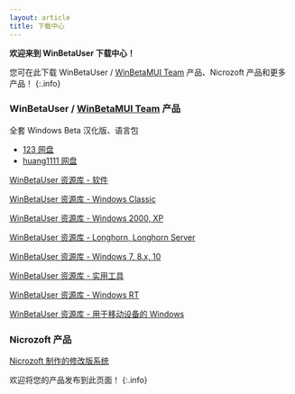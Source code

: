 ```yaml
---
layout: article
title: 下载中心
---
```


**欢迎来到 WinBetaUser 下载中心！**

您可在此下载 WinBetaUser / [WinBetaMUI Team](/winbetamui) 产品、Nicrozoft 产品和更多产品！
{:.info}

### WinBetaUser / [WinBetaMUI Team](/winbetamui) 产品

全套 Windows Beta 汉化版、语言包

- [123 网盘](https://www.123pan.com/s/WbMSVv-NuQxv.html)
- [huang1111 网盘](https://pan.huang1111.cn/s/ZaVztL)

[WinBetaUser 资源库 - 软件](https://pan.huang1111.cn/s/a78ZCG)

[WinBetaUser 资源库 - Windows Classic](https://pan.huang1111.cn/s/7yBECg)

[WinBetaUser 资源库 - Windows 2000, XP](https://pan.huang1111.cn/s/xExzsV)

[WinBetaUser 资源库 - Longhorn, Longhorn Server](https://pan.huang1111.cn/s/y8R4s6)

[WinBetaUser 资源库 - Windows 7, 8.x, 10](https://pan.huang1111.cn/s/dEKqTV)

[WinBetaUser 资源库 - 实用工具](https://pan.huang1111.cn/s/2kKXsN)

[WinBetaUser 资源库 - Windows RT](https://pan.huang1111.cn/s/8zbWHQ)

[WinBetaUser 资源库 - 用于移动设备的 Windows](https://pan.huang1111.cn/s/zG8gCM)

### Nicrozoft 产品

[Nicrozoft 制作的修改版系统](https://pan.huang1111.cn/s/GmNgFW)

欢迎将您的产品发布到此页面！
{:.info}